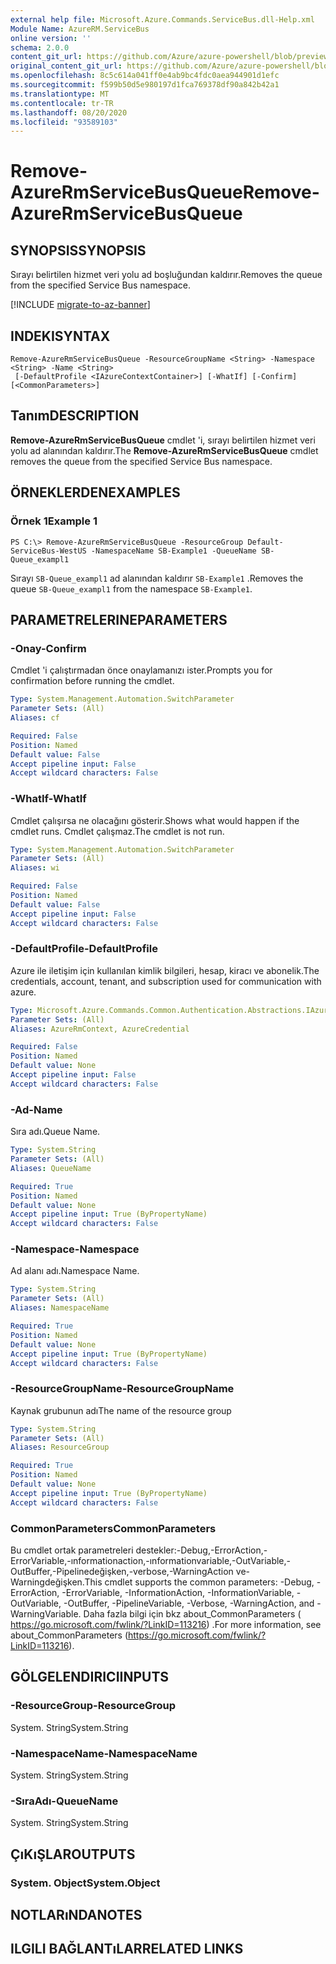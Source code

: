```yaml
---
external help file: Microsoft.Azure.Commands.ServiceBus.dll-Help.xml
Module Name: AzureRM.ServiceBus
online version: ''
schema: 2.0.0
content_git_url: https://github.com/Azure/azure-powershell/blob/preview/src/ResourceManager/ServiceBus/Commands.ServiceBus/help/Remove-AzureRmServiceBusQueue.md
original_content_git_url: https://github.com/Azure/azure-powershell/blob/preview/src/ResourceManager/ServiceBus/Commands.ServiceBus/help/Remove-AzureRmServiceBusQueue.md
ms.openlocfilehash: 8c5c614a041ff0e4ab9bc4fdc0aea944901d1efc
ms.sourcegitcommit: f599b50d5e980197d1fca769378df90a842b42a1
ms.translationtype: MT
ms.contentlocale: tr-TR
ms.lasthandoff: 08/20/2020
ms.locfileid: "93589103"
---
```

# <span data-ttu-id="1f372-101">Remove-AzureRmServiceBusQueue</span><span class="sxs-lookup"><span data-stu-id="1f372-101">Remove-AzureRmServiceBusQueue</span></span>

## <span data-ttu-id="1f372-102">SYNOPSIS</span><span class="sxs-lookup"><span data-stu-id="1f372-102">SYNOPSIS</span></span>
<span data-ttu-id="1f372-103">Sırayı belirtilen hizmet veri yolu ad boşluğundan kaldırır.</span><span class="sxs-lookup"><span data-stu-id="1f372-103">Removes the queue from the specified Service Bus namespace.</span></span>

[!INCLUDE [migrate-to-az-banner](../../includes/migrate-to-az-banner.md)]

## <span data-ttu-id="1f372-104">INDEKI</span><span class="sxs-lookup"><span data-stu-id="1f372-104">SYNTAX</span></span>

```
Remove-AzureRmServiceBusQueue -ResourceGroupName <String> -Namespace <String> -Name <String>
 [-DefaultProfile <IAzureContextContainer>] [-WhatIf] [-Confirm] [<CommonParameters>]
```

## <span data-ttu-id="1f372-105">Tanım</span><span class="sxs-lookup"><span data-stu-id="1f372-105">DESCRIPTION</span></span>
<span data-ttu-id="1f372-106">**Remove-AzureRmServiceBusQueue** cmdlet 'i, sırayı belirtilen hizmet veri yolu ad alanından kaldırır.</span><span class="sxs-lookup"><span data-stu-id="1f372-106">The **Remove-AzureRmServiceBusQueue** cmdlet removes the queue from the specified Service Bus namespace.</span></span>

## <span data-ttu-id="1f372-107">ÖRNEKLERDEN</span><span class="sxs-lookup"><span data-stu-id="1f372-107">EXAMPLES</span></span>

### <span data-ttu-id="1f372-108">Örnek 1</span><span class="sxs-lookup"><span data-stu-id="1f372-108">Example 1</span></span>
```
PS C:\> Remove-AzureRmServiceBusQueue -ResourceGroup Default-ServiceBus-WestUS -NamespaceName SB-Example1 -QueueName SB-Queue_exampl1
```

<span data-ttu-id="1f372-109">Sırayı `SB-Queue_exampl1` ad alanından kaldırır `SB-Example1` .</span><span class="sxs-lookup"><span data-stu-id="1f372-109">Removes the queue `SB-Queue_exampl1` from the namespace `SB-Example1`.</span></span>

## <span data-ttu-id="1f372-110">PARAMETRELERINE</span><span class="sxs-lookup"><span data-stu-id="1f372-110">PARAMETERS</span></span>

### <span data-ttu-id="1f372-111">-Onay</span><span class="sxs-lookup"><span data-stu-id="1f372-111">-Confirm</span></span>
<span data-ttu-id="1f372-112">Cmdlet 'i çalıştırmadan önce onaylamanızı ister.</span><span class="sxs-lookup"><span data-stu-id="1f372-112">Prompts you for confirmation before running the cmdlet.</span></span>

```yaml
Type: System.Management.Automation.SwitchParameter
Parameter Sets: (All)
Aliases: cf

Required: False
Position: Named
Default value: False
Accept pipeline input: False
Accept wildcard characters: False
```

### <span data-ttu-id="1f372-113">-WhatIf</span><span class="sxs-lookup"><span data-stu-id="1f372-113">-WhatIf</span></span>
<span data-ttu-id="1f372-114">Cmdlet çalışırsa ne olacağını gösterir.</span><span class="sxs-lookup"><span data-stu-id="1f372-114">Shows what would happen if the cmdlet runs.</span></span>
<span data-ttu-id="1f372-115">Cmdlet çalışmaz.</span><span class="sxs-lookup"><span data-stu-id="1f372-115">The cmdlet is not run.</span></span>

```yaml
Type: System.Management.Automation.SwitchParameter
Parameter Sets: (All)
Aliases: wi

Required: False
Position: Named
Default value: False
Accept pipeline input: False
Accept wildcard characters: False
```

### <span data-ttu-id="1f372-116">-DefaultProfile</span><span class="sxs-lookup"><span data-stu-id="1f372-116">-DefaultProfile</span></span>
<span data-ttu-id="1f372-117">Azure ile iletişim için kullanılan kimlik bilgileri, hesap, kiracı ve abonelik.</span><span class="sxs-lookup"><span data-stu-id="1f372-117">The credentials, account, tenant, and subscription used for communication with azure.</span></span>

```yaml
Type: Microsoft.Azure.Commands.Common.Authentication.Abstractions.IAzureContextContainer
Parameter Sets: (All)
Aliases: AzureRmContext, AzureCredential

Required: False
Position: Named
Default value: None
Accept pipeline input: False
Accept wildcard characters: False
```

### <span data-ttu-id="1f372-118">-Ad</span><span class="sxs-lookup"><span data-stu-id="1f372-118">-Name</span></span>
<span data-ttu-id="1f372-119">Sıra adı.</span><span class="sxs-lookup"><span data-stu-id="1f372-119">Queue Name.</span></span>

```yaml
Type: System.String
Parameter Sets: (All)
Aliases: QueueName

Required: True
Position: Named
Default value: None
Accept pipeline input: True (ByPropertyName)
Accept wildcard characters: False
```

### <span data-ttu-id="1f372-120">-Namespace</span><span class="sxs-lookup"><span data-stu-id="1f372-120">-Namespace</span></span>
<span data-ttu-id="1f372-121">Ad alanı adı.</span><span class="sxs-lookup"><span data-stu-id="1f372-121">Namespace Name.</span></span>

```yaml
Type: System.String
Parameter Sets: (All)
Aliases: NamespaceName

Required: True
Position: Named
Default value: None
Accept pipeline input: True (ByPropertyName)
Accept wildcard characters: False
```

### <span data-ttu-id="1f372-122">-ResourceGroupName</span><span class="sxs-lookup"><span data-stu-id="1f372-122">-ResourceGroupName</span></span>
<span data-ttu-id="1f372-123">Kaynak grubunun adı</span><span class="sxs-lookup"><span data-stu-id="1f372-123">The name of the resource group</span></span>

```yaml
Type: System.String
Parameter Sets: (All)
Aliases: ResourceGroup

Required: True
Position: Named
Default value: None
Accept pipeline input: True (ByPropertyName)
Accept wildcard characters: False
```

### <span data-ttu-id="1f372-124">CommonParameters</span><span class="sxs-lookup"><span data-stu-id="1f372-124">CommonParameters</span></span>
<span data-ttu-id="1f372-125">Bu cmdlet ortak parametreleri destekler:-Debug,-ErrorAction,-ErrorVariable,-ınformationaction,-ınformationvariable,-OutVariable,-OutBuffer,-Pipelinedeğişken,-verbose,-WarningAction ve-Warningdeğişken.</span><span class="sxs-lookup"><span data-stu-id="1f372-125">This cmdlet supports the common parameters: -Debug, -ErrorAction, -ErrorVariable, -InformationAction, -InformationVariable, -OutVariable, -OutBuffer, -PipelineVariable, -Verbose, -WarningAction, and -WarningVariable.</span></span> <span data-ttu-id="1f372-126">Daha fazla bilgi için bkz about_CommonParameters ( https://go.microsoft.com/fwlink/?LinkID=113216) .</span><span class="sxs-lookup"><span data-stu-id="1f372-126">For more information, see about_CommonParameters (https://go.microsoft.com/fwlink/?LinkID=113216).</span></span>

## <span data-ttu-id="1f372-127">GÖLGELENDIRICI</span><span class="sxs-lookup"><span data-stu-id="1f372-127">INPUTS</span></span>

### <span data-ttu-id="1f372-128">-ResourceGroup</span><span class="sxs-lookup"><span data-stu-id="1f372-128">-ResourceGroup</span></span>
 <span data-ttu-id="1f372-129">System. String</span><span class="sxs-lookup"><span data-stu-id="1f372-129">System.String</span></span>

### <span data-ttu-id="1f372-130">-NamespaceName</span><span class="sxs-lookup"><span data-stu-id="1f372-130">-NamespaceName</span></span>
 <span data-ttu-id="1f372-131">System. String</span><span class="sxs-lookup"><span data-stu-id="1f372-131">System.String</span></span>

### <span data-ttu-id="1f372-132">-SıraAdı</span><span class="sxs-lookup"><span data-stu-id="1f372-132">-QueueName</span></span>
 <span data-ttu-id="1f372-133">System. String</span><span class="sxs-lookup"><span data-stu-id="1f372-133">System.String</span></span>

## <span data-ttu-id="1f372-134">ÇıKıŞLAR</span><span class="sxs-lookup"><span data-stu-id="1f372-134">OUTPUTS</span></span>

### <span data-ttu-id="1f372-135">System. Object</span><span class="sxs-lookup"><span data-stu-id="1f372-135">System.Object</span></span>

## <span data-ttu-id="1f372-136">NOTLARıNDA</span><span class="sxs-lookup"><span data-stu-id="1f372-136">NOTES</span></span>

## <span data-ttu-id="1f372-137">ILGILI BAĞLANTıLAR</span><span class="sxs-lookup"><span data-stu-id="1f372-137">RELATED LINKS</span></span>

